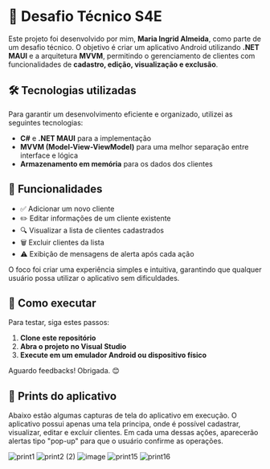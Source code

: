 # 📱 Desafio Técnico  S4E

Este projeto foi desenvolvido por mim, **Maria Ingrid Almeida**, como parte de um desafio técnico. O objetivo é criar um aplicativo Android utilizando **.NET MAUI** e a arquitetura **MVVM**, permitindo o gerenciamento de clientes com funcionalidades de **cadastro, edição, visualização e exclusão**.  

## 🛠️ Tecnologias utilizadas  
Para garantir um desenvolvimento eficiente e organizado, utilizei as seguintes tecnologias:  
- **C#** e **.NET MAUI** para a implementação  
- **MVVM (Model-View-ViewModel)** para uma melhor separação entre interface e lógica  
- **Armazenamento em memória** para os dados dos clientes  

## 📌 Funcionalidades  
- ✅ Adicionar um novo cliente  
- ✏️ Editar informações de um cliente existente  
- 🔍 Visualizar a lista de clientes cadastrados  
- 🗑️ Excluir clientes da lista  
- ⚠️ Exibição de mensagens de alerta após cada ação  

O foco foi criar uma experiência simples e intuitiva, garantindo que qualquer usuário possa utilizar o aplicativo sem dificuldades. 

## 🚀 Como executar  
Para testar, siga estes passos:  
1. **Clone este repositório**  
2. **Abra o projeto no Visual Studio**  
3. **Execute em um emulador Android ou dispositivo físico**  

Aguardo feedbacks! Obrigada. 😊  

## 📸 Prints do aplicativo  
Abaixo estão algumas capturas de tela do aplicativo em execução. O aplicativo possui apenas uma tela principa, onde é possível cadastrar, visualizar, editar e excluir clientes. Em cada uma dessas ações, aparecerão alertas tipo "pop-up" para que o usuário confirme as operações.

![print1](https://github.com/user-attachments/assets/21b33105-97cb-453a-9c30-ecbdcf788eb2) ![print2 (2)](https://github.com/user-attachments/assets/94d8f4ad-08c6-4613-b9bc-fb88b7400d6a) ![image](https://github.com/user-attachments/assets/1f9b0eb4-0a45-400f-b1d6-32edb0e2a4f9) ![print15](https://github.com/user-attachments/assets/a2877e7a-de57-40ae-817f-95faab562cf0) ![print16](https://github.com/user-attachments/assets/3721a3a5-909d-400c-831d-016519381996)
